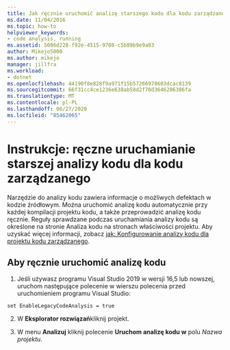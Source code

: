 ```yaml
---
title: Jak ręcznie uruchomić analizę starszego kodu dla kodu zarządzanego
ms.date: 11/04/2016
ms.topic: how-to
helpviewer_keywords:
- code analysis, running
ms.assetid: 5086d228-f92e-4515-9708-c5b89b9e9a03
author: Mikejo5000
ms.author: mikejo
manager: jillfra
ms.workload:
- dotnet
ms.openlocfilehash: 44190f8e828f9a971f15b57266978603dcac8139
ms.sourcegitcommit: 66f31cc4ce1236e638ab58d2f70d3646206386fa
ms.translationtype: MT
ms.contentlocale: pl-PL
ms.lasthandoff: 06/27/2020
ms.locfileid: "85462065"
---
```

# <a name="how-to-run-legacy-code-analysis-manually-for-managed-code"></a>Instrukcje: ręczne uruchamianie starszej analizy kodu dla kodu zarządzanego
Narzędzie do analizy kodu zawiera informacje o możliwych defektach w kodzie źródłowym. Można uruchomić analizę kodu automatycznie przy każdej kompilacji projektu kodu, a także przeprowadzić analizę kodu ręcznie. Reguły sprawdzane podczas uruchamiania analizy kodu są określone na stronie Analiza kodu na stronach właściwości projektu. Aby uzyskać więcej informacji, zobacz [jak: Konfigurowanie analizy kodu dla projektu kodu zarządzanego](../code-quality/how-to-configure-code-analysis-for-a-managed-code-project.md).

## <a name="to-run-code-analysis-manually"></a>Aby ręcznie uruchomić analizę kodu

1. Jeśli używasz programu Visual Studio 2019 w wersji 16,5 lub nowszej, uruchom następujące polecenie w wierszu polecenia przed uruchomieniem programu Visual Studio:

```
set EnableLegacyCodeAnalysis = true
```

2. W **Eksplorator rozwiązań**kliknij projekt.

3. W menu **Analizuj** kliknij polecenie **Uruchom analizę kodu w** polu *Nazwa projektu*.

